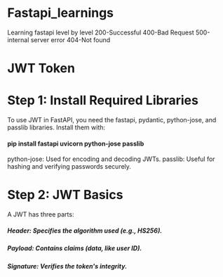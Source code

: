 # Fastapi_learnings
Learning fastapi level by level
200-Successful
400-Bad Request
500-internal server error
404-Not found


#  JWT Token
# Step 1: Install Required Libraries
To use JWT in FastAPI, you need the fastapi, pydantic, python-jose, and passlib libraries. Install them with:


#### pip install fastapi uvicorn python-jose passlib
python-jose: Used for encoding and decoding JWTs.
passlib: Useful for hashing and verifying passwords securely.

# Step 2: JWT Basics
A JWT has three parts:

##### Header: Specifies the algorithm used (e.g., HS256).
##### Payload: Contains claims (data, like user ID).
##### Signature: Verifies the token's integrity.
